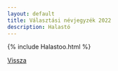 ```yaml
---
layout: default
title: Választási névjegyzék 2022
description: Halastó
---
```


{% include Halastoo.html %}

[Vissza](./)